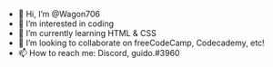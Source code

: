 - 👋 Hi, I’m @Wagon706
- 👀 I’m interested in coding
- 🌱 I’m currently learning HTML & CSS
- 💞️ I’m looking to collaborate on freeCodeCamp, Codecademy, etc!
- 📫 How to reach me: Discord, guido.#3960

<!---
Wagon706/Wagon706 is a ✨ special ✨ repository because its `README.md` (this file) appears on your GitHub profile.
You can click the Preview link to take a look at your changes.
--->
